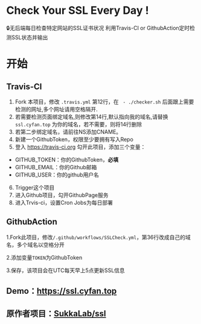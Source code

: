 # Check Your SSL Every Day ! 
🔒无后端每日检查特定网站的SSL证书状况
利用Travis-CI or GithubAction定时检测SSL状态并输出

# 开始

## Travis-CI

1. Fork 本项目，修改 `.travis.yml` 第12行，在 `  - ./checker.sh ` 后面跟上需要检测的网址,多个网址请用空格隔开.
2. 若需要检测页面绑定域名,则修改第14行,默认指向我的域名,请替换 `ssl.cyfan.top` 为你的域名，若不需要，则将14行删除
3. 若第二步绑定域名，请前往NS添加CNAME。
4. 新建一个GithubToken，权限至少要拥有写入Repo
5. 登入 https://travis-ci.org 勾开此项目，添加三个变量：

- GITHUB_TOKEN：你的GithubToken，**必填**
- GITHUB_EMAIL：你的Github邮箱
- GITHUB_USER：你的github用户名

6. Trigger这个项目
7. 进入Github项目，勾开GithubPage服务
8. 进入Trvis-ci，设置Cron Jobs为每日部署

## GithubAction

1.Fork此项目，修改`/.github/workflows/SSLCheck.yml`，第36行改成自己的域名，多个域名以空格分开

2.添加变量`TOKEN`为GithubToken

3.保存，该项目会在UTC每天早上5点更新SSL信息

## Demo：https://ssl.cyfan.top
## 原作者项目：[SukkaLab/ssl](https://github.com/SukkaLab/ssl)
